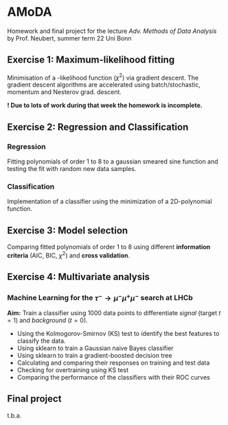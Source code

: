 # AMoDA
Homework and final project for the lecture *Adv. Methods of Data Analysis* by Prof. Neubert, summer term 22 Uni Bonn

## Exercise 1: Maximum-likelihood fitting
Minimisation of a -likelihood function ($\chi^2$) via gradient descent. The gradient descent algorithms are accelerated using batch/stochastic, momentum and Nesterov grad. descent.

**! Due to lots of work during that week the homework is incomplete.**

## Exercise 2: Regression and Classification
### Regression
Fitting polynomials of order 1 to 8 to a gaussian smeared sine function and testing the fit with random new data samples.
### Classification
Implementation of a classifier using the minimization of a 2D-polynomial function.

## Exercise 3: Model selection
Comparing fitted polynomials of order 1 to 8 using different **information criteria** (AIC, BIC, $\chi^2$) and **cross validation**.

## Exercise 4: Multivariate analysis
### Machine Learning for the $\tau^-\to\mu^-\mu^+\mu^-$ search at LHCb
__Aim:__ Train a classifier using $1000$ data points to differentiate _signal_ (target $t=1$) and _background_ ($t=0$). 
* Using the Kolmogorov-Smirnov (KS) test to identify the best features to classify the data.
* Using sklearn to train a Gaussian naive Bayes classifier
* Using sklearn to train a gradient-boosted decision tree
* Calculating and comparing their responses on training and test data
* Checking for overtraining using KS test
* Comparing the performance of the classifiers with their ROC curves


## Final project
t.b.a.